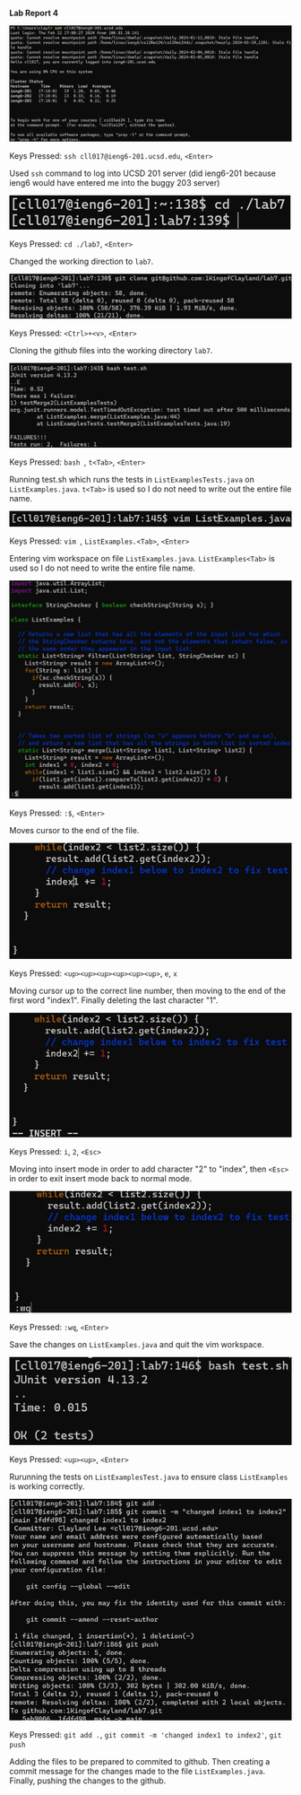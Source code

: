 **Lab Report 4**

![Image](lab4/lab4p1.jpg)

Keys Pressed: `ssh cll017@ieng6-201.ucsd.edu`, `<Enter>`

Used `ssh` command to log into UCSD 201 server (did ieng6-201 because ieng6 would have entered me into the buggy 203 server)

![Image](lab4/lab4p2.jpg)

Keys Pressed: `cd ./lab7`, `<Enter>`

Changed the working direction to `lab7`.

![Image](lab4/lab4p3.jpg)

Keys Pressed: `<Ctrl>+<v>`, `<Enter>`

Cloning the github files into the working directory `lab7`.

![Image](lab4/lab4p4.jpg)

Keys Pressed: `bash `, `t<Tab>`, `<Enter>`

Running test.sh which runs the tests in `ListExamplesTests.java` on `ListExamples.java`. `t<Tab>` is used so I do not need to write out the entire file name.

![Image](lab4/lab4p5.jpg)

Keys Pressed: `vim `, `ListExamples.<Tab>`, `<Enter>`

Entering vim workspace on file `ListExamples.java`. `ListExamples<Tab>` is used so I do not need to write the entire file name.

![Image](lab4/lab4p6.jpg)

Keys Pressed: `:$`, `<Enter>`

Moves cursor to the end of the file.

![Image](lab4/lab4p7.jpg)

Keys Pressed: `<up><up><up><up><up><up>`, `e`, `x`

Moving cursor up to the correct line number, then moving to the end of the first word "index1". Finally deleting the last character "1".

![Image](lab4/lab4p8.jpg)

Keys Pressed: `i`, `2`, `<Esc>`

Moving into insert mode in order to add character "2" to "index", then `<Esc>` in order to exit insert mode back to normal mode.

![Image](lab4/lab4p9.jpg)

Keys Pressed: `:wq`, `<Enter>`

Save the changes on `ListExamples.java` and quit the vim workspace.

![Image](lab4/lab4p10.jpg)

Keys Pressed: `<up><up>`, `<Enter>`

Rurunning the tests on `ListExamplesTest.java` to ensure class `ListExamples` is working correctly.

![Image](lab4/lab4p11.jpg)

Keys Pressed: `git add .`, `git commit -m 'changed index1 to index2'`, `git push`

Adding the files to be prepared to commited to github. Then creating a commit message for the changes made to the file `ListExamples.java`. Finally, pushing the changes to the github.

